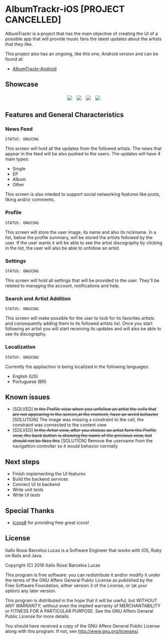 # AlbumTrackr-iOS [PROJECT CANCELLED]

AlbumTrackr is a project that has the main objective of creating the UI of a possible app that will provide music fans the latest updates about the artists that they like.

This project also has an ongoing, like this one, Android version and can be found at:

 - [AlbumTrackr-Android](https://github.com/leoassuncao/albumtracker)

## Showcase

<p align="center">
<img src="showcase/newsfeed.gif" align="center" hspace="5" vspace="5">
<img src="showcase/profile.gif" align="center" hspace="5" vspace="5">
<img src="showcase/artistdetail.gif" align="center" hspace="5" vspace="5">
<img src="showcase/artistsearch.gif" align="center" hspace="5" vspace="5">
</p>

## Features and General Characteristics

### News Feed

```
STATUS: ONGOING
```

This screen will hold all the updates from the followed artists. The news that appear in the feed will be also pushed to the users. The updates will have 4 main types:

 - Single
 - EP
 - Album
 - Other

This screen is also inteded to support social networking features like posts, liking and/or comments.

### Profile

```
STATUS: ONGOING
```

This screen will store the user image, its name and also its nickname. In a list, below the profile summary, will be stored the artists followed by the user. If the user wants it will be able to see the artist discography by clicking in the list, the user will also be able to unfollow an artist.

### Settings

```
STATUS: ONGOING
```

This screen will hold all settings that will be provided to the user. They'll be related to managing the account, notifications and help.

### Search and Artist Addition

```
STATUS: ONGOING
```

This screen will make possible for the user to look for its favorites artists and consequently adding them to its followed artists list. Once you start following an artist you will start receiving its updates and will also be able to see its discography.

### Localization

```
STATUS: ONGOING
```

Currently the appliaction is being localized in the following languages:

 - English (US)
 - Portuguese (BR)

## Known issues

 - [SOLVED] ~~In the Profile view when you unfollow an artist the cells that are not appearing in the screen,at the moment, have an weird behavior~~ [SOLUTION] The image was missing a constraint to the cell, the constraint was connected to the content view
 - [SOLVED] ~~In the Artist view, after you choose an artist form the Profile view, the back button is showing the name of the previous view, but should not be likes this~~ [SOLUTION] Remove the username from the navigattion controller so it would behavior normally

## Next steps

 - Finish implementing the UI features
 - Build the backend services
 - Connect UI to backend
 - Write unit tests
 - Write UI tests

## Special Thanks

 - [Icons8](https://icons8.com/) for providing free great icons!

## License

Itallo Rossi Barcelos Lucas is a Software Engineer that works with iOS, Ruby on Rails and Java.

Copyright (C) 2016 Itallo Rossi Barcelos Lucas

This program is free software: you can redistribute it and/or modify
it under the terms of the GNU Affero General Public License as published
by the Free Software Foundation, either version 3 of the License, or
(at your option) any later version.

This program is distributed in the hope that it will be useful,
but WITHOUT ANY WARRANTY; without even the implied warranty of
MERCHANTABILITY or FITNESS FOR A PARTICULAR PURPOSE.  See the
GNU Affero General Public License for more details.

You should have received a copy of the GNU Affero General Public License
along with this program.  If not, see <http://www.gnu.org/licenses/>.
